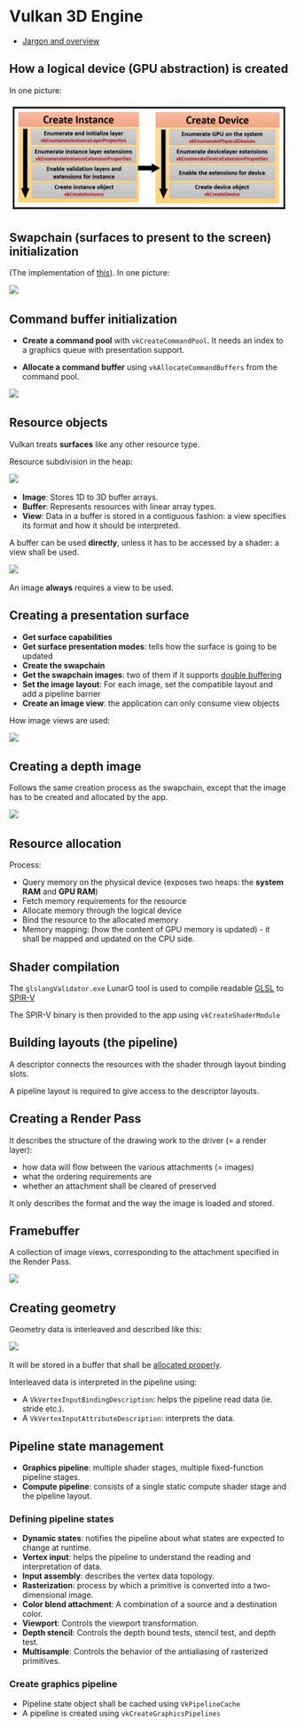 # Vulkan 3D Engine

- [Jargon and overview](docs/jargon_overview.md)

## How a logical device (GPU abstraction) is created

In one picture:

![](docs/createDeviceSummary.png)

## Swapchain (surfaces to present to the screen) initialization

(The implementation of [this](https://github.com/massile/vulkan-engine/blob/master/docs/jargon_overview.md#window-presentation-surfaces)).
In one picture:

![](docs/surfaceInit.png)

## Command buffer initialization

- **Create a command pool** with `vkCreateCommandPool`. It needs an index to a graphics queue with presentation support.

- **Allocate a command buffer** using `vkAllocateCommandBuffers` from the command pool.

![](docs/commandPool.png)

## Resource objects

Vulkan treats **surfaces** like any other resource type.

Resource subdivision in the heap:

![](docs/resourceSubdiv.png)

- **Image**: Stores 1D to 3D buffer arrays.
- **Buffer**: Represents resources with linear array types.
- **View**: Data in a buffer is stored in a contiguous fashion: a view specifies its format and how it should be interpreted.

A buffer can be used **directly**, unless it has to be accessed by a shader: a view shall be used.

![](docs/bufferView.png)

An image **always** requires a view to be used.

## Creating a presentation surface

- **Get surface capabilities**
- **Get surface presentation modes**: tells how the surface is going to be updated
- **Create the swapchain**
- **Get the swapchain images**: two of them if it supports [double buffering](https://www.computerhope.com/jargon/d/doublebu.htm)
- **Set the image layout**: For each image, set the compatible layout and add a pipeline barrier
- **Create an image view**: the application can only consume view objects

How image views are used:

![](docs/imageViewUsage.png)

## Creating a depth image

Follows the same creation process as the swapchain, except that the image has to be created and allocated by the app.

![](docs/depthImageCreate.png)

## Resource allocation

Process:
  - Query memory on the physical device (exposes two heaps: the **system RAM** and **GPU RAM**)
  - Fetch memory requirements for the resource
  - Allocate memory through the logical device
  - Bind the resource to the allocated memory
  - Memory mapping: (how the content of GPU memory is updated) - it shall be mapped and updated on the CPU side.
  
## Shader compilation

The `glslangValidator.exe` LunarG tool is used to compile readable [GLSL](https://fr.wikipedia.org/wiki/OpenGL_Shading_Language) to [SPIR-V](https://www.khronos.org/registry/spir-v/specs/1.0/SPIRV.pdf)

The SPIR-V binary is then provided to the app using `vkCreateShaderModule`

## Building layouts (the pipeline)

A descriptor connects the resources with the shader through layout binding slots.

A pipeline layout is required to give access to the descriptor layouts.

## Creating a Render Pass

It describes the structure of the drawing work to the driver (= a render layer):
 - how data will flow between the various attachments (= images) 
 - what the ordering requirements are
 - whether an attachment shall be cleared of preserved

It only describes the format and the way the image is loaded and stored.
     
## Framebuffer
 
A collection of image views, corresponding to the attachment specified in the Render Pass.

![](docs/framebuffer.png)

## Creating geometry

Geometry data is interleaved and described like this:

![](docs/vertexData.png)

It will be stored in a buffer that shall be [allocated properly](/#Resource_Allocation).

Interleaved data is interpreted in the pipeline using:
 - A `VkVertexInputBindingDescription`: helps the pipeline read data (ie. stride etc.).
 - A `VkVertexInputAttributeDescription`: interprets the data.
 
## Pipeline state management
 
 - **Graphics pipeline**: multiple shader stages, multiple fixed-function pipeline stages.
 - **Compute pipeline**: consists of a single static compute shader stage and the pipeline layout.
  
### Defining pipeline states

 - **Dynamic states**: notifies the pipeline about what states are expected to change at runtime.
 - **Vertex input**: helps the pipeline to understand the reading and interpretation of data.
 - **Input assembly**: describes the vertex data topology.
 - **Rasterization**: process by which a primitive is converted into a two-dimensional image.
 - **Color blend attachment**: A combination of a source and a destination color.
 - **Viewport**: Controls the viewport transformation.
 - **Depth stencil**: Controls the depth bound tests, stencil test, and depth test.
 - **Multisample**: Controls the behavior of the antialiasing of rasterized primitives.

### Create graphics pipeline

 - Pipeline state object shall be cached using `VkPipelineCache`
 - A pipeline is created using `vkCreateGraphicsPipelines`
